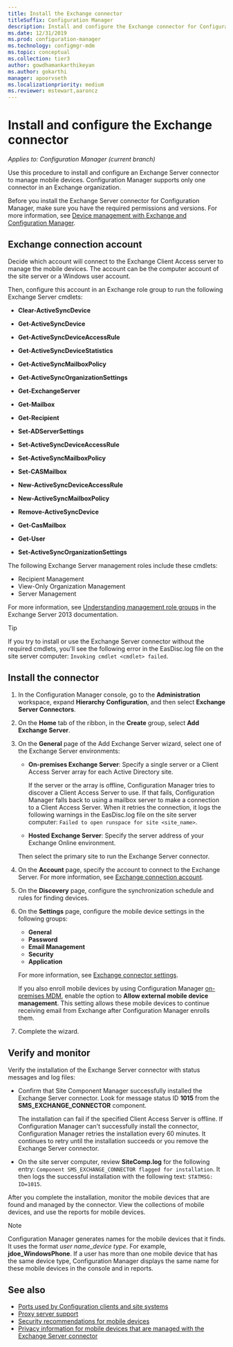 ```yaml
---
title: Install the Exchange connector
titleSuffix: Configuration Manager
description: Install and configure the Exchange connector for Configuration Manager to manage mobile devices via ActiveSync.
ms.date: 12/31/2019
ms.prod: configuration-manager
ms.technology: configmgr-mdm
ms.topic: conceptual
ms.collection: tier3
author: gowdhamankarthikeyan
ms.author: gokarthi
manager: apoorvseth
ms.localizationpriority: medium
ms.reviewer: mstewart,aaroncz 
---
```


# Install and configure the Exchange connector

*Applies to: Configuration Manager (current branch)*

Use this procedure to install and configure an Exchange Server connector to manage mobile devices. Configuration Manager supports only one connector in an Exchange organization.

Before you install the Exchange Server connector for Configuration Manager, make sure you have the required permissions and versions. For more information, see [Device management with Exchange and Configuration Manager](manage-mobile-devices-with-exchange-activesync.md#prerequisites).

## Exchange connection account

Decide which account will connect to the Exchange Client Access server to manage the mobile devices. The account can be the computer account of the site server or a Windows user account.

Then, configure this account in an Exchange role group to run the following Exchange Server cmdlets:

- **Clear-ActiveSyncDevice**  

- **Get-ActiveSyncDevice**  

- **Get-ActiveSyncDeviceAccessRule**  

- **Get-ActiveSyncDeviceStatistics**  

- **Get-ActiveSyncMailboxPolicy**  

- **Get-ActiveSyncOrganizationSettings**  

- **Get-ExchangeServer**  

- **Get-Mailbox**

- **Get-Recipient**  

- **Set-ADServerSettings**  

- **Set-ActiveSyncDeviceAccessRule**  

- **Set-ActiveSyncMailboxPolicy**  

- **Set-CASMailbox**  

- **New-ActiveSyncDeviceAccessRule**  

- **New-ActiveSyncMailboxPolicy**  

- **Remove-ActiveSyncDevice**  

- **Get-CasMailbox**  

- **Get-User**  

- **Set-ActiveSyncOrganizationSettings**  

The following Exchange Server management roles include these cmdlets:

- Recipient Management
- View-Only Organization Management
- Server Management

For more information, see [Understanding management role groups](/exchange/understanding-management-role-groups-exchange-2013-help) in the Exchange Server 2013 documentation.

> [!TIP]  
> If you try to install or use the Exchange Server connector without the required cmdlets, you'll see the following error in the EasDisc.log file on the site server computer: `Invoking cmdlet <cmdlet> failed`.

## Install the connector

1. In the Configuration Manager console, go to the **Administration** workspace, expand **Hierarchy Configuration**, and then select **Exchange Server Connectors**.

1. On the **Home** tab of the ribbon, in the **Create** group, select **Add Exchange Server**.

1. On the **General** page of the Add Exchange Server wizard, select one of the Exchange Server environments:

    - **On-premises Exchange Server**: Specify a single server or a Client Access Server array for each Active Directory site.

        If the server or the array is offline, Configuration Manager tries to discover a Client Access Server to use. If that fails, Configuration Manager falls back to using a mailbox server to make a connection to a Client Access Server. When it retries the connection, it logs the following warnings in the EasDisc.log file on the site server computer: `Failed to open runspace for site <site_name>`.

    - **Hosted Exchange Server**: Specify the server address of your Exchange Online environment.

    Then select the primary site to run the Exchange Server connector.

1. On the **Account** page, specify the account to connect to the Exchange Server. For more information, see [Exchange connection account](#exchange-connection-account).

1. On the **Discovery** page, configure the synchronization schedule and rules for finding devices.

1. On the **Settings** page, configure the mobile device settings in the following groups:

    - **General**
    - **Password**
    - **Email Management**
    - **Security**
    - **Application**

    For more information, see [Exchange connector settings](manage-mobile-devices-with-exchange-activesync.md#policies).

    If you also enroll mobile devices by using Configuration Manager [on-premises MDM](../understand/manage-mobile-devices-with-on-premises-infrastructure.md), enable the option to **Allow external mobile device management**. This setting allows these mobile devices to continue receiving email from Exchange after Configuration Manager enrolls them.

1. Complete the wizard.

## Verify and monitor

Verify the installation of the Exchange Server connector with status messages and log files:

- Confirm that Site Component Manager successfully installed the Exchange Server connector. Look for message status ID **1015** from the **SMS_EXCHANGE_CONNECTOR** component.

    The installation can fail if the specified Client Access Server is offline. If Configuration Manager can't successfully install the connector, Configuration Manager retries the installation every 60 minutes. It continues to retry until the installation succeeds or you remove the Exchange Server connector.

- On the site server computer, review **SiteComp.log** for the following entry: `Component SMS_EXCHANGE_CONNECTOR flagged for installation`. It then logs the successful installation with the following text: `STATMSG: ID=1015`.

After you complete the installation, monitor the mobile devices that are found and managed by the connector. View the collections of mobile devices, and use the reports for mobile devices.

> [!NOTE]  
> Configuration Manager generates names for the mobile devices that it finds. It uses the format *user name*_*device type*. For example, **jdoe_WindowsPhone**. If a user has more than one mobile device that has the same device type, Configuration Manager displays the same name for these mobile devices in the console and in reports.  

## See also

- [Ports used by Configuration clients and site systems](../../core/plan-design/hierarchy/ports.md#BKMK_PortsExchangeConnectorHosted)
- [Proxy server support](../../core/plan-design/network/proxy-server-support.md#site-system-roles-that-use-a-proxy)
- [Security recommendations for mobile devices](../../core/clients/deploy/plan/security-and-privacy-for-clients.md#security-guidance-for-mobile-devices)
- [Privacy information for mobile devices that are managed with the Exchange Server connector](../../core/clients/deploy/plan/security-and-privacy-for-clients.md#privacy-information-for-the-exchange-server-connector)